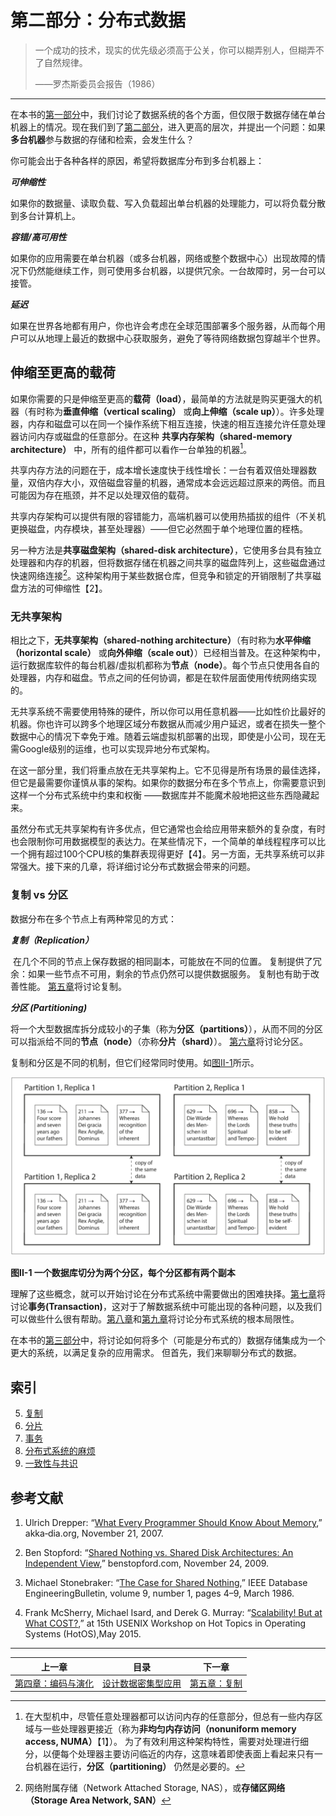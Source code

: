 # 第二部分：分布式数据 

> 一个成功的技术，现实的优先级必须高于公关，你可以糊弄别人，但糊弄不了自然规律。
>
> ——罗杰斯委员会报告（1986）
>

-------

在本书的[第一部分](part-i.md)中，我们讨论了数据系统的各个方面，但仅限于数据存储在单台机器上的情况。现在我们到了[第二部分](part-ii.md)，进入更高的层次，并提出一个问题：如果**多台机器**参与数据的存储和检索，会发生什么？

你可能会出于各种各样的原因，希望将数据库分布到多台机器上：

***可伸缩性***

如果你的数据量、读取负载、写入负载超出单台机器的处理能力，可以将负载分散到多台计算机上。

***容错/高可用性***

如果你的应用需要在单台机器（或多台机器，网络或整个数据中心）出现故障的情况下仍然能继续工作，则可使用多台机器，以提供冗余。一台故障时，另一台可以接管。

***延迟***

如果在世界各地都有用户，你也许会考虑在全球范围部署多个服务器，从而每个用户可以从地理上最近的数据中心获取服务，避免了等待网络数据包穿越半个世界。

## 伸缩至更高的载荷

如果你需要的只是伸缩至更高的**载荷（load）**，最简单的方法就是购买更强大的机器（有时称为**垂直伸缩（vertical scaling）** 或**向上伸缩（scale up）**）。许多处理器，内存和磁盘可以在同一个操作系统下相互连接，快速的相互连接允许任意处理器访问内存或磁盘的任意部分。在这种 **共享内存架构（shared-memory architecture）** 中，所有的组件都可以看作一台单独的机器[^i]。

[^i]: 在大型机中，尽管任意处理器都可以访问内存的任意部分，但总有一些内存区域与一些处理器更接近（称为**非均匀内存访问（nonuniform memory access, NUMA）**【1】）。 为了有效利用这种架构特性，需要对处理进行细分，以便每个处理器主要访问临近的内存，这意味着即使表面上看起来只有一台机器在运行，**分区（partitioning）** 仍然是必要的。

共享内存方法的问题在于，成本增长速度快于线性增长：一台有着双倍处理器数量，双倍内存大小，双倍磁盘容量的机器，通常成本会远远超过原来的两倍。而且可能因为存在瓶颈，并不足以处理双倍的载荷。

共享内存架构可以提供有限的容错能力，高端机器可以使用热插拔的组件（不关机更换磁盘，内存模块，甚至处理器）——但它必然囿于单个地理位置的桎梏。

另一种方法是**共享磁盘架构（shared-disk architecture）**，它使用多台具有独立处理器和内存的机器，但将数据存储在机器之间共享的磁盘阵列上，这些磁盘通过快速网络连接[^ii]。这种架构用于某些数据仓库，但竞争和锁定的开销限制了共享磁盘方法的可伸缩性【2】。

[^ii]: 网络附属存储（Network Attached Storage, NAS），或**存储区网络（Storage Area Network, SAN）**

### 无共享架构

相比之下，**无共享架构（shared-nothing architecture）**（有时称为**水平伸缩（horizontal scale）** 或**向外伸缩（scale out）**）已经相当普及。在这种架构中，运行数据库软件的每台机器/虚拟机都称为**节点（node）**。每个节点只使用各自的处理器，内存和磁盘。节点之间的任何协调，都是在软件层面使用传统网络实现的。

无共享系统不需要使用特殊的硬件，所以你可以用任意机器——比如性价比最好的机器。你也许可以跨多个地理区域分布数据从而减少用户延迟，或者在损失一整个数据中心的情况下幸免于难。随着云端虚拟机部署的出现，即使是小公司，现在无需Google级别的运维，也可以实现异地分布式架构。

在这一部分里，我们将重点放在无共享架构上。它不见得是所有场景的最佳选择，但它是最需要你谨慎从事的架构。如果你的数据分布在多个节点上，你需要意识到这样一个分布式系统中约束和权衡 ——数据库并不能魔术般地把这些东西隐藏起来。

虽然分布式无共享架构有许多优点，但它通常也会给应用带来额外的复杂度，有时也会限制你可用数据模型的表达力。在某些情况下，一个简单的单线程程序可以比一个拥有超过100个CPU核的集群表现得更好【4】。另一方面，无共享系统可以非常强大。接下来的几章，将详细讨论分布式数据会带来的问题。

### 复制 vs 分区

数据分布在多个节点上有两种常见的方式：

***复制（Replication）***

​	在几个不同的节点上保存数据的相同副本，可能放在不同的位置。 复制提供了冗余：如果一些节点不可用，剩余的节点仍然可以提供数据服务。 复制也有助于改善性能。 [第五章](ch5.md)将讨论复制。

***分区 (Partitioning)***

​	将一个大型数据库拆分成较小的子集（称为**分区（partitions）**），从而不同的分区可以指派给不同的**节点（node）**（亦称**分片（shard）**）。 [第六章](ch6.md)将讨论分区。

复制和分区是不同的机制，但它们经常同时使用。如[图II-1](img/figii-1.png)所示。

![](img/figii-1.png)

**图II-1 一个数据库切分为两个分区，每个分区都有两个副本**

理解了这些概念，就可以开始讨论在分布式系统中需要做出的困难抉择。[第七章](ch7.md)将讨论**事务(Transaction)**，这对于了解数据系统中可能出现的各种问题，以及我们可以做些什么很有帮助。[第八章](ch8.md)和[第九章](ch9.md)将讨论分布式系统的根本局限性。

在本书的[第三部分](part-iii.md)中，将讨论如何将多个（可能是分布式的）数据存储集成为一个更大的系统，以满足复杂的应用需求。 但首先，我们来聊聊分布式的数据。



## 索引

5. [复制](ch5.md)
6. [分片](ch6.md) 
7. [事务](ch7.md) 
8. [分布式系统的麻烦](ch8.md) 
9. [一致性与共识](ch9.md) 





## 参考文献

1.  Ulrich Drepper: “[What Every Programmer Should Know About Memory](https://people.freebsd.org/~lstewart/articles/cpumemory.pdf),” akka‐dia.org, November 21, 2007.

2. Ben Stopford: “[Shared Nothing vs. Shared Disk Architectures: An Independent View](http://www.benstopford.com/2009/11/24/understanding-the-shared-nothing-architecture/),” benstopford.com, November 24, 2009.


3. Michael Stonebraker: “[The Case for Shared Nothing](http://db.cs.berkeley.edu/papers/hpts85-nothing.pdf),” IEEE Database EngineeringBulletin, volume 9, number 1, pages 4–9, March 1986.
4. Frank McSherry, Michael Isard, and Derek G. Murray: “[Scalability! But at What COST?](http://www.frankmcsherry.org/assets/COST.pdf),” at 15th USENIX Workshop on Hot Topics in Operating Systems (HotOS),May 2015.

------

| 上一章                       | 目录                            | 下一章                 |
| ---------------------------- | ------------------------------- | ---------------------- |
| [第四章：编码与演化](ch4.md) | [设计数据密集型应用](README.md) | [第五章：复制](ch5.md) |